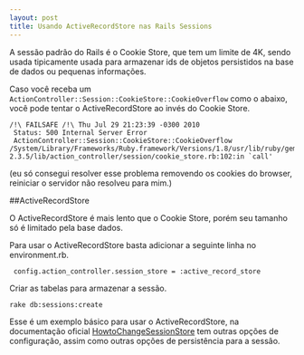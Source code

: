 ```yaml
---
layout: post
title: Usando ActiveRecordStore nas Rails Sessions
---
```


A sessão padrão do Rails é o Cookie Store, que tem um limite de 4K, sendo usada tipicamente usada para armazenar ids de objetos persistidos na base de dados ou pequenas informações.

Caso você receba um ```ActionController::Session::CookieStore::CookieOverflow``` como o abaixo, você pode tentar o ActiveRecordStore ao invés do Cookie Store.


    /!\ FAILSAFE /!\ Thu Jul 29 21:23:39 -0300 2010
     Status: 500 Internal Server Error
     ActionController::Session::CookieStore::CookieOverflow
    /System/Library/Frameworks/Ruby.framework/Versions/1.8/usr/lib/ruby/gems/1.8/gems/actionpack-2.3.5/lib/action_controller/session/cookie_store.rb:102:in `call'

(eu só consegui resolver esse problema removendo os cookies do browser, reiniciar o servidor não resolveu para mim.)

##ActiveRecordStore

O ActiveRecordStore é mais lento que o Cookie Store, porém seu tamanho só é limitado pela base dados.

Para usar o ActiveRecordStore basta adicionar a seguinte linha no environment.rb.

     config.action_controller.session_store = :active_record_store

Criar as tabelas para armazenar a sessão.

    rake db:sessions:create

Esse é um exemplo básico para usar o ActiveRecordStore, na documentação oficial [HowtoChangeSessionStore](http://oldwiki.rubyonrails.org/rails/pages/HowtoChangeSessionStore) tem outras opções de configuração, assim como outras opções de persistência para a sessão.
